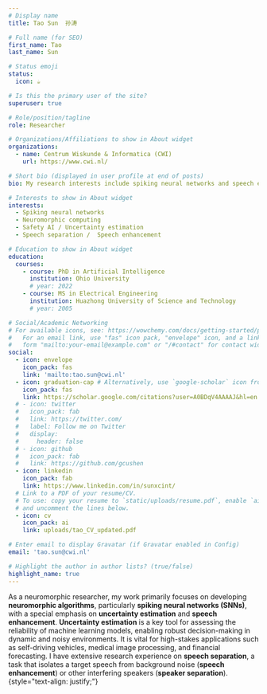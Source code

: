 ```yaml
---
# Display name
title: Tao Sun  孙涛

# Full name (for SEO)
first_name: Tao 
last_name: Sun

# Status emoji
status:
  icon: ☕️

# Is this the primary user of the site?
superuser: true

# Role/position/tagline
role: Researcher

# Organizations/Affiliations to show in About widget
organizations:
  - name: Centrum Wiskunde & Informatica (CWI)
    url: https://www.cwi.nl/

# Short bio (displayed in user profile at end of posts)
bio: My research interests include spiking neural networks and speech enhancement.

# Interests to show in About widget
interests:
  - Spiking neural networks
  - Neuromorphic computing
  - Safety AI / Uncertainty estimation
  - Speech separation /  Speech enhancement

# Education to show in About widget
education:
  courses:
    - course: PhD in Artificial Intelligence
      institution: Ohio University
      # year: 2022
    - course: MS in Electrical Engineering
      institution: Huazhong University of Science and Technology
      # year: 2005

# Social/Academic Networking
# For available icons, see: https://wowchemy.com/docs/getting-started/page-builder/#icons
#   For an email link, use "fas" icon pack, "envelope" icon, and a link in the
#   form "mailto:your-email@example.com" or "/#contact" for contact widget.
social:
  - icon: envelope
    icon_pack: fas
    link: 'mailto:tao.sun@cwi.nl'
  - icon: graduation-cap # Alternatively, use `google-scholar` icon from `ai` icon pack
    icon_pack: fas
    link: https://scholar.google.com/citations?user=A0BDqV4AAAAJ&hl=en
  # - icon: twitter
  #   icon_pack: fab
  #   link: https://twitter.com/
  #   label: Follow me on Twitter
  #   display:
  #     header: false
  # - icon: github
  #   icon_pack: fab
  #   link: https://github.com/gcushen
  - icon: linkedin
    icon_pack: fab
    link: https://www.linkedin.com/in/sunxcint/
  # Link to a PDF of your resume/CV.
  # To use: copy your resume to `static/uploads/resume.pdf`, enable `ai` icons in `params.yaml`,
  # and uncomment the lines below.
  - icon: cv
    icon_pack: ai
    link: uploads/tao_CV_updated.pdf

# Enter email to display Gravatar (if Gravatar enabled in Config)
email: 'tao.sun@cwi.nl'

# Highlight the author in author lists? (true/false)
highlight_name: true
---
```


As a neuromorphic researcher, my work primarily focuses on developing <strong>neuromorphic algorithms</strong>, particularly <strong>spiking neural networks (SNNs)</strong>, with a special emphasis on <strong>uncertainty estimation</strong> and <strong>speech enhancement</strong>. <strong>Uncertainty estimation</strong> is a key tool for assessing the reliability of machine learning models, enabling robust decision-making in dynamic and noisy environments. It is vital for high-stakes applications such as self-driving vehicles, medical image processing, and financial forecasting. I have extensive research experience on <strong>speech separation</strong>, a task that isolates a target speech from background noise (<strong>speech enhancement</strong>) or other interfering speakers (<strong>speaker separation</strong>). 
{style="text-align: justify;"}
